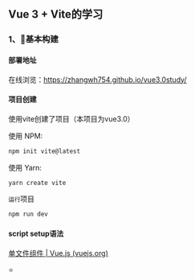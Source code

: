 ## Vue 3 + Vite的学习

### 1、🔧基本构建

#### 部署地址
在线浏览：https://zhangwh754.github.io/vue3.0study/

#### 项目创建

使用vite创建了项目（本项目为vue3.0）

使用 NPM:

```sh
npm init vite@latest
```

使用 Yarn:

```sh
yarn create vite
```

`运行`项目

```sh
npm run dev
```

#### script setup语法

[单文件组件  | Vue.js (vuejs.org)](https://v3.cn.vuejs.org/api/sfc-script-setup.html)

:star:<script setup> 是编译语法糖

script中的代码会被编译为setup中的内容

`不同`

- 不用return声明的变量、函数...
- 不用声明导入的组件...
- 在 <script setup> 中必须使用 defineProps 和 defineEmits API 来声明 props 和 emits
- ...

### 2、✨路由的简单使用

### 创建路由

```js
//src/router/index.js
import { createRouter, createWebHashHistory } from 'vue-router'

// 1. 定义路由组件.
import About from '../components/About.vue'

// 2. 定义一些路由
const routes = [
  { path: '/about', component: About },
]

// 3. 创建路由实例并传递 `routes` 配置
export const router = createRouter({
  history: createWebHashHistory(),
  routes,
})
```

### 使用路由

```vue
//app.vue

<script setup>
import { useRouter, useRoute } from 'vue-router'

const router = useRouter()
const route = useRoute()

//router.push('/about')
</script>
```

### 其他

#### vite.config.js的配置

```js
import { defineConfig } from 'vite'
const { resolve } = require('path') //必须要引入resolve
import vue from '@vitejs/plugin-vue'

export default defineConfig({
  plugins: [vue()],
  server: {
    port: 3400,
    open: true,
  },
  "resolve.alias": {
    '/@/': resolve(__dirname, '@'), //把src改为@
  },
})
```

### 3、✨Pinia的简单使用

